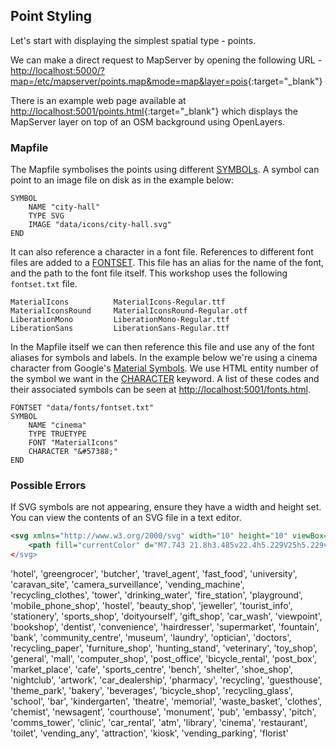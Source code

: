 ## Point Styling

Let's start with displaying the simplest spatial type - points.


We can make a direct request to MapServer by opening the following URL - 
[http://localhost:5000/?map=/etc/mapserver/points.map&mode=map&layer=pois](http://localhost:5000/?map=/etc/mapserver/points.map&mode=map&layer=pois){:target="_blank"}

There is an example web page available at [http://localhost:5001/points.html](http://localhost:5001/points.html){:target="_blank"} which displays the
MapServer layer on top of an OSM background using OpenLayers.

### Mapfile

The Mapfile symbolises the points using different [SYMBOLs](https://mapserver.org/mapfile/symbol.html). A symbol can point to an image file
on disk as in the example below:

```
SYMBOL
    NAME "city-hall"
    TYPE SVG
    IMAGE "data/icons/city-hall.svg"
END
```

It can also reference a character in a font file. References to different font files are added to a [FONTSET](https://mapserver.org/mapfile/fontset.html).
This file has an alias for the name of the font, and the path to the font file itself. This workshop uses the following `fontset.txt` file.

```
MaterialIcons          MaterialIcons-Regular.ttf
MaterialIconsRound     MaterialIconsRound-Regular.otf
LiberationMono         LiberationMono-Regular.ttf
LiberationSans         LiberationSans-Regular.ttf
```

In the Mapfile itself we can then reference this file and use any of the font aliases for symbols and labels. In the example below we're using a
cinema character from Google's [Material Symbols](https://fonts.google.com/icons).
We use HTML entity number of the symbol we want in the [CHARACTER](https://mapserver.org/mapfile/symbol.html#mapfile-symbol-character) keyword.
A list of these codes and their associated symbols can be seen at [http://localhost:5001/fonts.html](http://localhost:5001/fonts.html).

```
FONTSET "data/fonts/fontset.txt"
SYMBOL
    NAME "cinema"
    TYPE TRUETYPE
    FONT "MaterialIcons"
    CHARACTER "&#57388;"
END
```


### Possible Errors

If SVG symbols are not appearing, ensure they have a width and height set. You can view the contents of an SVG file in a text editor.

```xml
<svg xmlns="http://www.w3.org/2000/svg" width="10" height="10" viewBox="0 0 50 50">
    <path fill="currentColor" d="M7.743 21.8h3.485v22.4h5.229V25h5.229v19.2h5.228...
</svg>
```



'hotel', 'greengrocer', 'butcher', 'travel_agent', 'fast_food', 'university', 'caravan_site', 'camera_surveillance', 'vending_machine', 'recycling_clothes', 
'tower', 'drinking_water', 'fire_station', 'playground', 'mobile_phone_shop', 'hostel', 'beauty_shop', 'jeweller', 'tourist_info', 'stationery', 'sports_shop',
'doityourself', 'gift_shop', 'car_wash', 'viewpoint', 'bookshop', 'dentist', 'convenience', 'hairdresser', 'supermarket', 'fountain', 'bank', 
'community_centre', 'museum', 'laundry', 'optician', 'doctors', 'recycling_paper', 'furniture_shop', 'hunting_stand', 'veterinary', 'toy_shop', 
'general', 'mall', 'computer_shop', 'post_office', 'bicycle_rental', 'post_box', 'market_place', 'cafe', 'sports_centre', 'bench', 'shelter', 
'shoe_shop', 'nightclub', 'artwork', 'car_dealership', 'pharmacy', 'recycling', 'guesthouse', 'theme_park', 'bakery', 'beverages', 'bicycle_shop', 
'recycling_glass', 'school', 'bar', 'kindergarten', 'theatre', 'memorial', 'waste_basket', 'clothes', 'chemist', 'newsagent', 'courthouse', 
'monument', 'pub', 'embassy', 'pitch', 'comms_tower', 'clinic', 'car_rental', 'atm', 'library', 'cinema', 'restaurant', 'toilet', 'vending_any', 
'attraction', 'kiosk', 'vending_parking', 'florist'